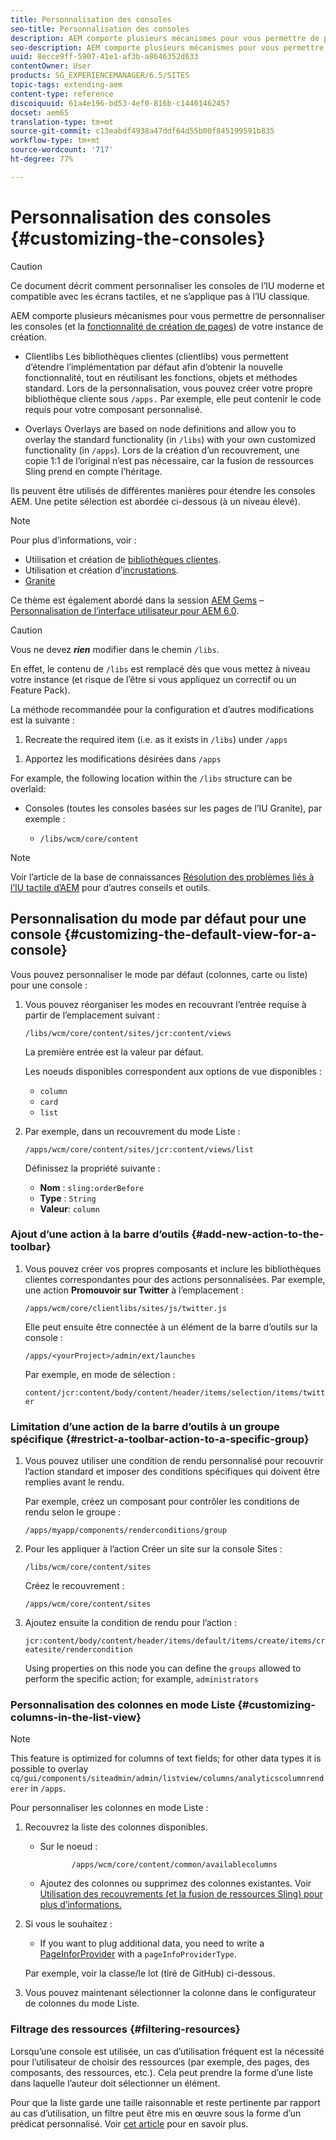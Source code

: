 ```yaml
---
title: Personnalisation des consoles
seo-title: Personnalisation des consoles
description: AEM comporte plusieurs mécanismes pour vous permettre de personnaliser les consoles de votre instance de création.
seo-description: AEM comporte plusieurs mécanismes pour vous permettre de personnaliser les consoles de votre instance de création.
uuid: 8ecce9ff-5907-41e1-af3b-a8646352d633
contentOwner: User
products: SG_EXPERIENCEMANAGER/6.5/SITES
topic-tags: extending-aem
content-type: reference
discoiquuid: 61a4e196-bd53-4ef0-816b-c14401462457
docset: aem65
translation-type: tm+mt
source-git-commit: c13eabdf4938a47ddf64d55b00f845199591b835
workflow-type: tm+mt
source-wordcount: '717'
ht-degree: 77%

---
```



# Personnalisation des consoles {#customizing-the-consoles}

>[!CAUTION]
>
>Ce document décrit comment personnaliser les consoles de l’IU moderne et compatible avec les écrans tactiles, et ne s’applique pas à l’IU classique.

AEM comporte plusieurs mécanismes pour vous permettre de personnaliser les consoles (et la [fonctionnalité de création de pages](/help/sites-developing/customizing-page-authoring-touch.md)) de votre instance de création.

* Clientlibs Les bibliothèques clientes (clientlibs) vous permettent d’étendre l’implémentation par défaut afin d’obtenir la nouvelle fonctionnalité, tout en réutilisant les fonctions, objets et méthodes standard. Lors de la personnalisation, vous pouvez créer votre propre bibliothèque cliente sous `/apps.` Par exemple, elle peut contenir le code requis pour votre composant personnalisé.

* Overlays
Overlays are based on node definitions and allow you to overlay the standard functionality (in `/libs`) with your own customized functionality (in `/apps`). Lors de la création d’un recouvrement, une copie 1:1 de l’original n’est pas nécessaire, car la fusion de ressources Sling prend en compte l’héritage.

Ils peuvent être utilisés de différentes manières pour étendre les consoles AEM. Une petite sélection est abordée ci-dessous (à un niveau élevé).

>[!NOTE]
>
>Pour plus d’informations, voir :
>
>* Utilisation et création de [bibliothèques clientes](/help/sites-developing/clientlibs.md).
>* Utilisation et création d’[incrustations](/help/sites-developing/overlays.md).
>* [Granite](https://helpx.adobe.com/fr/experience-manager/6-5/sites/developing/using/reference-materials/granite-ui/api/index.html)

>
>
Ce thème est également abordé dans la session [AEM Gems](https://docs.adobe.com/content/ddc/en/gems.html) – [Personnalisation de l’interface utilisateur pour AEM 6.0](https://docs.adobe.com/content/ddc/en/gems/user-interface-customization-for-aem-6.html).

>[!CAUTION]
>
>Vous ne devez ***rien*** modifier dans le chemin `/libs`.
>
>En effet, le contenu de `/libs` est remplacé dès que vous mettez à niveau votre instance (et risque de l’être si vous appliquez un correctif ou un Feature Pack).
>
>La méthode recommandée pour la configuration et d’autres modifications est la suivante :
>
>1. Recreate the required item (i.e. as it exists in `/libs`) under `/apps`
   >
   >
1. Apportez les modifications désirées dans `/apps`

>



For example, the following location within the `/libs` structure can be overlaid:

* Consoles (toutes les consoles basées sur les pages de l’IU Granite), par exemple :

   * `/libs/wcm/core/content`

>[!NOTE]
>
>Voir l’article de la base de connaissances [Résolution des problèmes liés à l’IU tactile d’AEM](https://helpx.adobe.com/experience-manager/kb/troubleshooting-aem-touchui-issues.html) pour d’autres conseils et outils.

## Personnalisation du mode par défaut pour une console {#customizing-the-default-view-for-a-console}

Vous pouvez personnaliser le mode par défaut (colonnes, carte ou liste) pour une console :

1. Vous pouvez réorganiser les modes en recouvrant l’entrée requise à partir de l’emplacement suivant :

   `/libs/wcm/core/content/sites/jcr:content/views`

   La première entrée est la valeur par défaut.

   Les noeuds disponibles correspondent aux options de vue disponibles :

   * `column`
   * `card`
   * `list`

1. Par exemple, dans un recouvrement du mode Liste :

   `/apps/wcm/core/content/sites/jcr:content/views/list`

   Définissez la propriété suivante :

   * **Nom** : `sling:orderBefore`
   * **Type** : `String`
   * **Valeur**: `column`

### Ajout d’une action à la barre d’outils {#add-new-action-to-the-toolbar}

1. Vous pouvez créer vos propres composants et inclure les bibliothèques clientes correspondantes pour des actions personnalisées. Par exemple, une action **Promouvoir sur Twitter** à l’emplacement :

   `/apps/wcm/core/clientlibs/sites/js/twitter.js`

   Elle peut ensuite être connectée à un élément de la barre d’outils sur la console :

   `/apps/<yourProject>/admin/ext/launches`

   Par exemple, en mode de sélection :

   `content/jcr:content/body/content/header/items/selection/items/twitter`

### Limitation d’une action de la barre d’outils à un groupe spécifique {#restrict-a-toolbar-action-to-a-specific-group}

1. Vous pouvez utiliser une condition de rendu personnalisé pour recouvrir l’action standard et imposer des conditions spécifiques qui doivent être remplies avant le rendu.

   Par exemple, créez un composant pour contrôler les conditions de rendu selon le groupe :

   `/apps/myapp/components/renderconditions/group`

1. Pour les appliquer à l’action Créer un site sur la console Sites :

   `/libs/wcm/core/content/sites`

   Créez le recouvrement :

   `/apps/wcm/core/content/sites`

1. Ajoutez ensuite la condition de rendu pour l’action :

   `jcr:content/body/content/header/items/default/items/create/items/createsite/rendercondition`

   Using properties on this node you can define the `groups` allowed to perform the specific action; for example, `administrators`

### Personnalisation des colonnes en mode Liste {#customizing-columns-in-the-list-view}

>[!NOTE]
>
>This feature is optimized for columns of text fields; for other data types it is possible to overlay `cq/gui/components/siteadmin/admin/listview/columns/analyticscolumnrenderer` in `/apps`.

Pour personnaliser les colonnes en mode Liste :

1. Recouvrez la liste des colonnes disponibles.

   * Sur le noeud :

      ```
             /apps/wcm/core/content/common/availablecolumns
      ```

   * Ajoutez des colonnes ou supprimez des colonnes existantes.
   Voir [Utilisation des recouvrements (et la fusion de ressources Sling) pour plus d’informations.](/help/sites-developing/overlays.md)

1. Si vous le souhaitez :

   * If you want to plug additional data, you need to write a [PageInforProvider](https://helpx.adobe.com/experience-manager/6-5/sites/developing/using/reference-materials/javadoc/com/day/cq/wcm/api/PageInfoProvider.html) with a
      `pageInfoProviderType`.

   Par exemple, voir la classe/le lot (tiré de GitHub) ci-dessous.

1. Vous pouvez maintenant sélectionner la colonne dans le configurateur de colonnes du mode Liste.

### Filtrage des ressources {#filtering-resources}

Lorsqu’une console est utilisée, un cas d’utilisation fréquent est la nécessité pour l’utilisateur de choisir des ressources (par exemple, des pages, des composants, des ressources, etc.). Cela peut prendre la forme d’une liste dans laquelle l’auteur doit sélectionner un élément.

Pour que la liste garde une taille raisonnable et reste pertinente par rapport au cas d’utilisation, un filtre peut être mis en œuvre sous la forme d’un prédicat personnalisé. Voir [cet article](/help/sites-developing/customizing-page-authoring-touch.md#filtering-resources) pour en savoir plus.
